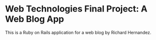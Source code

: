 # Web Technologies Final Project: A Web Blog App

This is a Ruby on Rails application for a web blog by Richard Hernandez.
